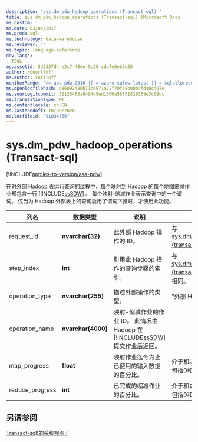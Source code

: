 ```yaml
---
description: 'sys.dm_pdw_hadoop_operations (Transact-sql) '
title: sys.dm_pdw_hadoop_operations (Transact-sql) |Microsoft Docs
ms.custom: ''
ms.date: 03/06/2017
ms.prod: sql
ms.technology: data-warehouse
ms.reviewer: ''
ms.topic: language-reference
dev_langs:
- TSQL
ms.assetid: 5d2337d4-e2c7-48de-9c26-cdc7e6eb5d55
author: ronortloff
ms.author: rortloff
monikerRange: '>= aps-pdw-2016 || = azure-sqldw-latest || = sqlallproducts-allversions'
ms.openlocfilehash: d86092480b71c6971a72f70fe8b00b4fd10c497e
ms.sourcegitcommit: 32135463a8494d9ed1600a58f51819359e3c09dc
ms.translationtype: MT
ms.contentlocale: zh-CN
ms.lasthandoff: 10/08/2020
ms.locfileid: "91834366"
---
```

# <a name="sysdm_pdw_hadoop_operations-transact-sql"></a>sys.dm_pdw_hadoop_operations (Transact-sql) 
[!INCLUDE[applies-to-version/asa-pdw](../../includes/applies-to-version/asa-pdw.md)]

  在对外部 Hadoop 表运行查询的过程中，每个映射到 Hadoop 的每个地图缩减作业都包含一行 [!INCLUDE[ssSDW](../../includes/sssdw-md.md)] 。 每个映射-缩减作业表示查询中的一个谓词。 仅当为 Hadoop 外部表上的查询启用了谓词下推时，才使用此功能。  
  
|列名|数据类型|说明|范围|  
|-----------------|---------------|-----------------|-----------|  
|request_id|**nvarchar(32)**|此外部 Hadoop 操作的 ID。|与 [sys.dm_pdw_exec_requests &#40;transact-sql&#41;](../../relational-databases/system-dynamic-management-views/sys-dm-pdw-exec-requests-transact-sql.md)相同。|  
|step_index|**int**|引用此 Hadoop 操作的查询步骤的索引。|与 [sys.dm_pdw_request_steps &#40;transact-sql&#41;](../../relational-databases/system-dynamic-management-views/sys-dm-pdw-request-steps-transact-sql.md)中 step_index 相同。|  
|operation_type|**nvarchar(255)**|描述外部操作的类型。|"外部 Hadoop 操作"|  
|operation_name|**nvarchar(4000)**|映射-缩减作业的作业 ID。 此情况由 Hadoop 在 [!INCLUDE[ssSDW](../../includes/sssdw-md.md)] 提交作业后返回。||  
|map_progress|**float**|映射作业迄今为止已使用的输入数据的百分比。|介于和之间的浮点数字，其中包括0和100。|  
|reduce_progress|**int**|已完成的缩减作业的百分比。|介于和之间的浮点数字，其中包括0和100。|  
  
## <a name="see-also"></a>另请参阅  
 [Transact-sql&#41;的系统视图 &#40;](../../t-sql/language-reference.md)  
  
